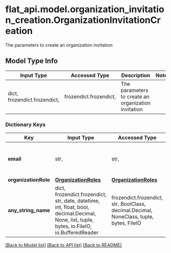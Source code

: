 # flat_api.model.organization_invitation_creation.OrganizationInvitationCreation

The parameters to create an organization invitation

## Model Type Info
Input Type | Accessed Type | Description | Notes
------------ | ------------- | ------------- | -------------
dict, frozendict.frozendict,  | frozendict.frozendict,  | The parameters to create an organization invitation | 

### Dictionary Keys
Key | Input Type | Accessed Type | Description | Notes
------------ | ------------- | ------------- | ------------- | -------------
**email** | str,  | str,  | The email address you want to send the invitation to | [optional] 
**organizationRole** | [**OrganizationRoles**](OrganizationRoles.md) | [**OrganizationRoles**](OrganizationRoles.md) |  | [optional] 
**any_string_name** | dict, frozendict.frozendict, str, date, datetime, int, float, bool, decimal.Decimal, None, list, tuple, bytes, io.FileIO, io.BufferedReader | frozendict.frozendict, str, BoolClass, decimal.Decimal, NoneClass, tuple, bytes, FileIO | any string name can be used but the value must be the correct type | [optional]

[[Back to Model list]](../../README.md#documentation-for-models) [[Back to API list]](../../README.md#documentation-for-api-endpoints) [[Back to README]](../../README.md)

